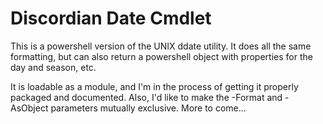 # Discordian Date Cmdlet

This is a powershell version of the UNIX ddate utility.  It does all the same formatting, but
can also return a powershell object with properties for the day and season, etc. 

It is loadable as a module, and I'm in the process of getting it properly packaged and documented.
Also, I'd like to make the -Format and -AsObject parameters mutually exclusive.
More to come...

